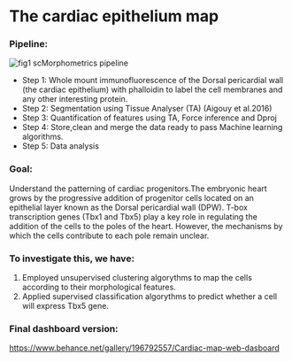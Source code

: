 # The cardiac epithelium map

### Pipeline:
![fig1 scMorphometrics pipeline](https://github.com/user-attachments/assets/3851c863-c9bf-4e12-899a-5fd1bd18b3ae)
- Step 1: Whole mount immunofluorescence of the Dorsal pericardial wall (the cardiac epithelium) with phalloidin to label the cell membranes and any other interesting protein.
- Step 2: Segmentation using Tissue Analyser (TA) (Aigouy et al.2016)
- Step 3: Quantification of features using TA, Force inference and Dproj
- Step 4: Store,clean and merge the data ready to pass Machine learning algorithms.
- Step 5: Data analysis

### Goal: 
Understand the patterning of cardiac progenitors.The embryonic heart grows by the progressive addition of progenitor cells located on an epithelial layer known as the Dorsal pericardial wall (DPW).
T-box transcription genes (Tbx1 and Tbx5) play a key role in regulating the addition of the cells to the poles of the heart. However, the mechanisms by which the cells contribute to each pole remain unclear.

### To investigate this, we have:
1. Employed unsupervised clustering algorythms to map the cells according to their morphological features.
2. Applied supervised classification algorythms to predict whether a cell will express Tbx5 gene.

### Final dashboard version: 
https://www.behance.net/gallery/196792557/Cardiac-map-web-dasboard


